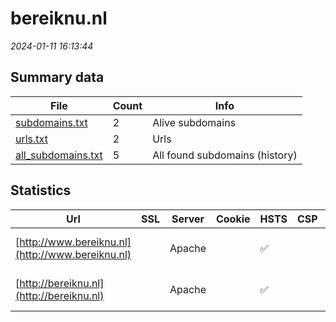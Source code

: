 # bereiknu.nl
*2024-01-11 16:13:44*
## Summary data
| File       | Count | Info |
|------------|-------|------|
|[subdomains.txt](/data/bereiknu.nl/subdomains.txt)|2|Alive subdomains|
|[urls.txt](/data/bereiknu.nl/urls.txt)|2|Urls|
|[all_subdomains.txt](/data/bereiknu.nl/all_subdomains.txt)|5|All found subdomains (history)|
## Statistics
| Url | SSL | Server | Cookie | HSTS | CSP | XFO | XXP | RP | Tech |Title |
|------------|-------|------|------|------|------|------|------|------|------|------|
|[http://www.bereiknu.nl](http://www.bereiknu.nl)| |Apache| |:white_check_mark: | | | |:white_check_mark: |Apache HTTP Serv...|Redirecting to h...|
|[http://bereiknu.nl](http://bereiknu.nl)| |Apache| |:white_check_mark: | | | |:white_check_mark: |Apache HTTP Serv...|Redirecting to h...|